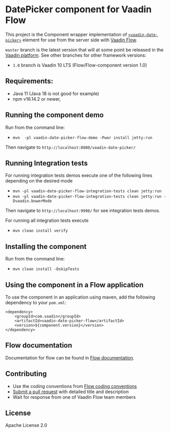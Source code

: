 # DatePicker component for Vaadin Flow

This project is the Component wrapper implementation of [`<vaadin-date-picker>`](https://github.com/vaadin/vaadin-date-picker) element
for use from the server side with [Vaadin Flow](https://github.com/vaadin/flow).

`master` branch is the latest version that will at some point be released in the [Vaadin platform](https://github.com/vaadin/platform). See other branches for other framework versions:
 - `1.0` branch is Vaadin 10 LTS (Flow/Flow-component version 1.0)

## Requirements:
- Java 11 (Java 18 is not good for example)
- npm v16.14.2 or newer,


## Running the component demo
Run from the command line:
- `mvn  -pl vaadin-date-picker-flow-demo -Pwar install jetty:run`

Then navigate to `http://localhost:8080/vaadin-date-picker/`

## Running Integration tests

For running integration tests demos execute one of the following lines depending on the desired mode
- `mvn -pl vaadin-date-picker-flow-integration-tests clean jetty:run`
- `mvn -pl vaadin-date-picker-flow-integration-tests clean jetty:run -Dvaadin.bowerMode`

Then navigate to `http://localhost:9998/` for see integration tests demos.

For running all integration tests execute
- `mvn clean install verify`

## Installing the component
Run from the command line:
- `mvn clean install -DskipTests`

## Using the component in a Flow application
To use the component in an application using maven,
add the following dependency to your `pom.xml`:
```
<dependency>
    <groupId>com.vaadin</groupId>
    <artifactId>vaadin-date-picker-flow</artifactId>
    <version>${component.version}</version>
</dependency>
```

## Flow documentation
Documentation for flow can be found in [Flow documentation](https://github.com/vaadin/flow-and-components-documentation/blob/master/documentation/Overview.asciidoc).

## Contributing
- Use the coding conventions from [Flow coding conventions](https://github.com/vaadin/flow/tree/master/eclipse)
- [Submit a pull request](https://www.digitalocean.com/community/tutorials/how-to-create-a-pull-request-on-github) with detailed title and description
- Wait for response from one of Vaadin Flow team members

## License

Apache License 2.0
